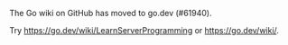The Go wiki on GitHub has moved to go.dev (#61940).

Try <https://go.dev/wiki/LearnServerProgramming> or <https://go.dev/wiki/>.

